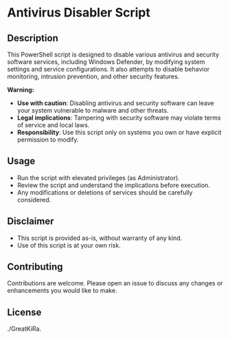 # Antivirus Disabler Script

## Description

This PowerShell script is designed to disable various antivirus and security software services, including Windows Defender, by modifying system settings and service configurations. It also attempts to disable behavior monitoring, intrusion prevention, and other security features.

**Warning:**
- **Use with caution**: Disabling antivirus and security software can leave your system vulnerable to malware and other threats.
- **Legal implications**: Tampering with security software may violate terms of service and local laws.
- **Responsibility**: Use this script only on systems you own or have explicit permission to modify.

## Usage

- Run the script with elevated privileges (as Administrator).
- Review the script and understand the implications before execution.
- Any modifications or deletions of services should be carefully considered.

## Disclaimer

- This script is provided as-is, without warranty of any kind.
- Use of this script is at your own risk.

## Contributing

Contributions are welcome. Please open an issue to discuss any changes or enhancements you would like to make.

## License

./GreatKiRa.
